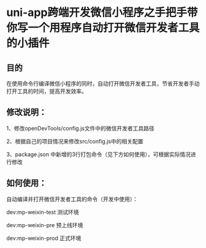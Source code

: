 # uni-app跨端开发微信小程序之手把手带你写一个用程序自动打开微信开发者工具的小插件

## 目的
在使用命令行编译微信小程序的同时，自动打开微信开发者工具，节省开发者手动打开工具的时间，提高开发效率。

## 修改说明：
1、修改openDevTools/config.js文件中的微信开发者工具路径

2、根据自己的项目情况来修改src/config.js中的相关配置

3、package.json 中新增的3行打包命令（见下方如何使用），可根据实际情况进行修改


## 如何使用：
自动编译并打开微信开发者工具的命令（开发中使用）：

dev:mp-weixin-test 测试环境

dev:mp-weixin-pre  预上线环境

dev:mp-weixin-prod  正式环境